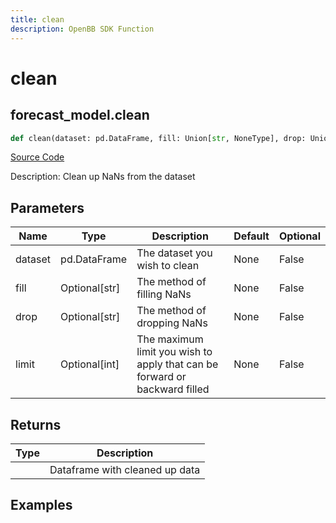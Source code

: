 ```yaml
---
title: clean
description: OpenBB SDK Function
---
```


# clean

## forecast_model.clean

```python title='openbb_terminal/forecast/forecast_model.py'
def clean(dataset: pd.DataFrame, fill: Union[str, NoneType], drop: Union[str, NoneType], limit: Union[int, NoneType]) -> DataFrame:
```
[Source Code](https://github.com/OpenBB-finance/OpenBBTerminal/tree/main/openbb_terminal/forecast/forecast_model.py#L88)

Description: Clean up NaNs from the dataset

## Parameters

| Name | Type | Description | Default | Optional |
| ---- | ---- | ----------- | ------- | -------- |
| dataset | pd.DataFrame | The dataset you wish to clean | None | False |
| fill | Optional[str] | The method of filling NaNs | None | False |
| drop | Optional[str] | The method of dropping NaNs | None | False |
| limit | Optional[int] | The maximum limit you wish to apply that can be forward or backward filled | None | False |

## Returns

| Type | Description |
| ---- | ----------- |
|  | Dataframe with cleaned up data |

## Examples

